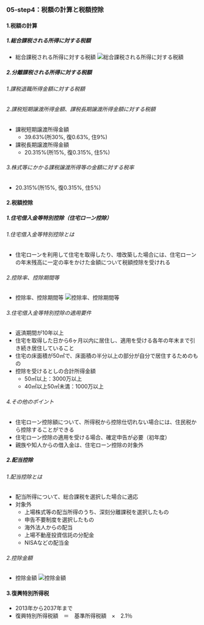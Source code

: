 ### 05-step4：税額の計算と税額控除
#### 1.税額の計算
##### 1.総合課税される所得に対する税額
  - 総合課税される所得に対する税額
  ![総合課税される所得に対する税額](https://www.all-senmonka.jp/kakuteishinkoku/img/pict_3_4-1-1.gif)
##### 2.分離課税される所得に対する税額
###### 1.課税退職所得金額に対する税額
###### 2.課税短期譲渡所得金額、課税長期譲渡所得金額に対する税額
  - 課税短期譲渡所得金額
    - 39.63%(所30%, 復0.63%, 住9%)
  - 課税長期譲渡所得金額
    - 20.315%(所15%, 復0.315%, 住5%)
###### 3.株式等にかかる課税譲渡所得等の金額に対する税率
  - 20.315%(所15%, 復0.315%, 住5%)
#### 2.税額控除
##### 1.住宅借入金等特別控除（住宅ローン控除）
###### 1.住宅借入金等特別控除とは
  - 住宅ローンを利用して住宅を取得したり、増改築した場合には、住宅ローンの年末残高に一定の率をかけた金額について税額控除を受けれる
###### 2.控除率、控除期間等
  - 控除率、控除期間等
  ![控除率、控除期間等](https://journal.anabuki-style.com/wp-content/uploads/2020/04/knk12-02-1024x628.png)
###### 3.住宅借入金等特別控除の適用要件
  - 返済期間が10年以上
  - 住宅を取得した日から6ヶ月以内に居住し、適用を受ける各年の年末まで引き続き居住していること
  - 住宅の床面積が50㎡で、床面積の半分以上の部分が自分で居住するためのもの
  - 控除を受けるとしの合計所得金額
    - 50㎡以上：3000万以上
    - 40㎡以上50㎡未満：1000万以上
###### 4.その他のポイント
  - 住宅ローン控除額について、所得税から控除仕切れない場合には、住民税から控除することができる
  - 住宅ローン控除の適用を受ける場合、確定申告が必要（初年度）
  - 親族や知人からの借入金は、住宅ローン控除の対象外
##### 2.配当控除
###### 1.配当控除とは
  - 配当所得について、総合課税を選択した場合に適応
  - 対象外
    - 上場株式等の配当所得のうち、深刻分離課税を選択したもの
    - 申告不要制度を選択したもの
    - 海外法人からの配当
    - 上場不動産投資信託の分配金
    - NISAなどの配当金
###### 2.控除金額
  - 控除金額
  ![控除金額](https://fp3-siken.com/kakomon/2016_9/img/19.gif)
#### 3.復興特別所得税
  - 2013年から2037年まで
  - 復興特別所得税額　＝　基準所得税額　×　2.1％
